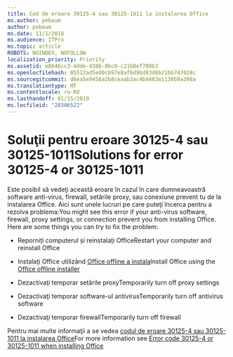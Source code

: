 ```yaml
---
title: Cod de eroare 30125-4 sau 30125-1011 la instalarea Office
ms.author: pebaum
author: pebaum
ms.date: 11/1/2018
ms.audience: ITPro
ms.topic: article
ROBOTS: NOINDEX, NOFOLLOW
localization_priority: Priority
ms.assetid: e8b46cc3-4dde-4386-8bc0-c21b0ef708b3
ms.openlocfilehash: 85512ad5e40cb97e8af6d9bd83d8b21bb747028c
ms.sourcegitcommit: d6ea5e9458a2b8ceaab3ac4bd483e1130b9a398a
ms.translationtype: MT
ms.contentlocale: ro-RO
ms.lasthandoff: 01/15/2019
ms.locfileid: "28306522"
---
```

# <a name="solutions-for-error-30125-4-or-30125-1011"></a><span data-ttu-id="09ac5-102">Soluţii pentru eroare 30125-4 sau 30125-1011</span><span class="sxs-lookup"><span data-stu-id="09ac5-102">Solutions for error 30125-4 or 30125-1011</span></span>

<span data-ttu-id="09ac5-p101">Este posibil să vedeţi această eroare în cazul în care dumneavoastră software anti-virus, firewall, setările proxy, sau conexiune prevent tu de la instalarea Office. Aici sunt unele lucruri pe care puteţi încerca pentru a rezolva problema:</span><span class="sxs-lookup"><span data-stu-id="09ac5-p101">You might see this error if your anti-virus software, firewall, proxy settings, or connection prevent you from installing Office. Here are some things you can try to fix the problem:</span></span>
  
- <span data-ttu-id="09ac5-105">Reporniți computerul și reinstalați Office</span><span class="sxs-lookup"><span data-stu-id="09ac5-105">Restart your computer and reinstall Office</span></span>
    
- <span data-ttu-id="09ac5-106">Instalaţi Office utilizând [Office offline a instala](https://support.office.com/article/f0a85fe7-118f-41cb-a791-d59cef96ad1c.aspx)</span><span class="sxs-lookup"><span data-stu-id="09ac5-106">Install Office using the [Office offline installer](https://support.office.com/article/f0a85fe7-118f-41cb-a791-d59cef96ad1c.aspx)</span></span>
    
- <span data-ttu-id="09ac5-107">Dezactivaţi temporar setările proxy</span><span class="sxs-lookup"><span data-stu-id="09ac5-107">Temporarily turn off proxy settings</span></span>
    
- <span data-ttu-id="09ac5-108">Dezactivaţi temporar software-ul antivirus</span><span class="sxs-lookup"><span data-stu-id="09ac5-108">Temporarily turn off antivirus software</span></span>
    
- <span data-ttu-id="09ac5-109">Dezactivaţi temporar firewall</span><span class="sxs-lookup"><span data-stu-id="09ac5-109">Temporarily turn off firewall</span></span>
    
<span data-ttu-id="09ac5-110">Pentru mai multe informaţii a se vedea [codul de eroare 30125-4 sau 30125-1011 la instalarea Office](https://support.office.com/article/7bfabec6-76be-4cde-880e-819a9c569612.aspx)</span><span class="sxs-lookup"><span data-stu-id="09ac5-110">For more information see [Error code 30125-4 or 30125-1011 when installing Office](https://support.office.com/article/7bfabec6-76be-4cde-880e-819a9c569612.aspx)</span></span>
  

